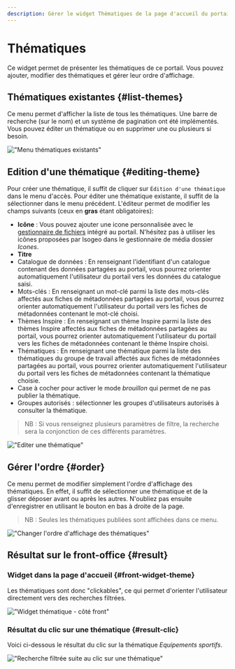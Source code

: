 ```yaml
---
description: Gérer le widget Thématiques de la page d'accueil du portail Isogeo
---
```

# Thématiques

Ce widget permet de présenter les thématiques de ce portail. Vous pouvez ajouter, modifier des thématiques et gérer leur ordre d'affichage. 

## Thématiques existantes {#list-themes}

Ce menu permet d'afficher la liste de tous les thématiques. Une barre de recherche (sur le nom) et un système de pagination ont été implémentés. Vous pouvez éditer un thématique ou en supprimer une ou plusieurs si besoin. 

!["Menu thématiques existants"](/assets/back_list_theme.png)

## Edition d'une thématique {#editing-theme}

Pour créer une thématique, il suffit de cliquer sur `Édition d'une thématique` dans le menu d'accès. Pour éditer une thématique existante, il suffit de la sélectionner dans le menu précédent.
L'éditeur permet de modifier les champs suivants (ceux en **gras** étant obligatoires):

* **Icône** : Vous pouvez ajouter une icone personnalisée avec le [gestionnaire de fichiers](/medias/filesmanager.md) intégré au portail. N'hésitez pas à utiliser les icônes proposées par Isogeo dans le gestionnaire de média dossier *Icones*.
* **Titre**
* Catalogue de données : En renseignant l'identifiant d'un catalogue contenant des données partagées au portail, vous pourrez orienter automatiquement l'utilisateur du portail vers les données du catalogue saisi.
* Mots-clés : En renseignant un mot-clé parmi la liste des mots-clés affectés aux fiches de métadonnées partagées au portail, vous pourrez orienter automatiquement l'utilisateur du portail vers les fiches de métadonnées contenant le mot-clé choisi.
* Thèmes Inspire : En renseignant un thème Inspire parmi la liste des thèmes Inspire affectés aux fiches de métadonnées partagées au portail, vous pourrez orienter automatiquement l'utilisateur du portail vers les fiches de métadonnées contenant le thème Inspire choisi.
* Thématiques : En renseignant une thématique parmi la liste des thématiques du groupe de travail affectés aux fiches de métadonnées partagées au portail, vous pourrez orienter automatiquement l'utilisateur du portail vers les fiches de métadonnées contenant la thématique choisie.
* Case à cocher pour activer le mode *brouillon* qui permet de ne pas publier la thématique.
* Groupes autorisés : sélectionner les groupes d'utilisateurs autorisés à consulter la thématique.
  
> NB : Si vous renseignez plusieurs paramètres de filtre, la recherche sera la conjonction de ces différents paramètres.
> 
!["Editer une thématique"](/assets/back_edit_theme.png)

## Gérer l'ordre {#order}

Ce menu permet de modifier simplement l'ordre d'affichage des thématiques. 
En effet, il suffit de sélectionner une thématique et de la glisser déposer avant ou après les autres.
N'oubliez pas ensuite d'enregistrer en utilisant le bouton <i class="ti-save"></i> en bas à droite de la page.

> NB : Seules les thématiques publiées sont affichées dans ce menu.

!["Changer l'ordre d'affichage des thématiques"](/assets/back_order_theme.png)

## Résultat sur le front-office {#result}

### Widget dans la page d'accueil {#front-widget-theme}

Les thématiques sont donc "clickables", ce qui permet d'orienter l'utilisateur directement vers des recherches filtrées.

!["Widget thématique - côté front"](/assets/front_widget_theme.png)

### Résultat du clic sur une thématique {#result-clic}

Voici ci-dessous le résultat du clic sur la thématique *Equipements sportifs*.

!["Recherche filtrée suite au clic sur une thématique"](/assets/front_theme.png)